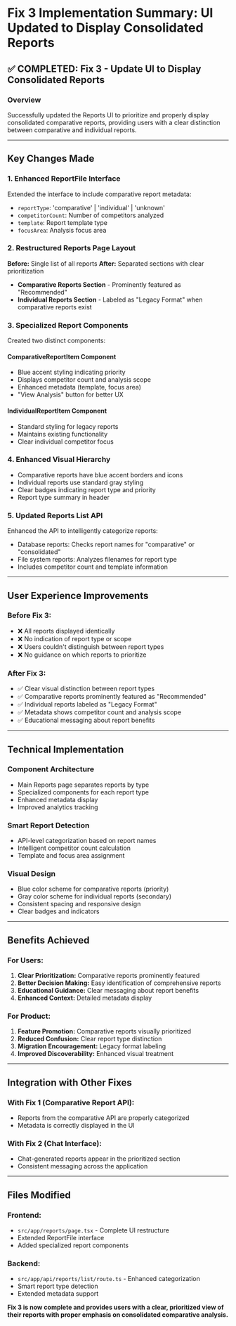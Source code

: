 # Fix 3 Implementation Summary: UI Updated to Display Consolidated Reports

## **✅ COMPLETED: Fix 3 - Update UI to Display Consolidated Reports**

### **Overview**
Successfully updated the Reports UI to prioritize and properly display consolidated comparative reports, providing users with a clear distinction between comparative and individual reports.

---

## **Key Changes Made**

### **1. Enhanced ReportFile Interface**
Extended the interface to include comparative report metadata:
- `reportType`: 'comparative' | 'individual' | 'unknown'
- `competitorCount`: Number of competitors analyzed
- `template`: Report template type
- `focusArea`: Analysis focus area

### **2. Restructured Reports Page Layout**
**Before:** Single list of all reports
**After:** Separated sections with clear prioritization

- **Comparative Reports Section** - Prominently featured as "Recommended"
- **Individual Reports Section** - Labeled as "Legacy Format" when comparative reports exist

### **3. Specialized Report Components**
Created two distinct components:

#### **ComparativeReportItem Component**
- Blue accent styling indicating priority
- Displays competitor count and analysis scope
- Enhanced metadata (template, focus area)
- "View Analysis" button for better UX

#### **IndividualReportItem Component**
- Standard styling for legacy reports
- Maintains existing functionality
- Clear individual competitor focus

### **4. Enhanced Visual Hierarchy**
- Comparative reports have blue accent borders and icons
- Individual reports use standard gray styling
- Clear badges indicating report type and priority
- Report type summary in header

### **5. Updated Reports List API**
Enhanced the API to intelligently categorize reports:
- Database reports: Checks report names for "comparative" or "consolidated"
- File system reports: Analyzes filenames for report type
- Includes competitor count and template information

---

## **User Experience Improvements**

### **Before Fix 3:**
- ❌ All reports displayed identically
- ❌ No indication of report type or scope
- ❌ Users couldn't distinguish between report types
- ❌ No guidance on which reports to prioritize

### **After Fix 3:**
- ✅ Clear visual distinction between report types
- ✅ Comparative reports prominently featured as "Recommended"
- ✅ Individual reports labeled as "Legacy Format"
- ✅ Metadata shows competitor count and analysis scope
- ✅ Educational messaging about report benefits

---

## **Technical Implementation**

### **Component Architecture**
- Main Reports page separates reports by type
- Specialized components for each report type
- Enhanced metadata display
- Improved analytics tracking

### **Smart Report Detection**
- API-level categorization based on report names
- Intelligent competitor count calculation
- Template and focus area assignment

### **Visual Design**
- Blue color scheme for comparative reports (priority)
- Gray color scheme for individual reports (secondary)
- Consistent spacing and responsive design
- Clear badges and indicators

---

## **Benefits Achieved**

### **For Users:**
1. **Clear Prioritization:** Comparative reports prominently featured
2. **Better Decision Making:** Easy identification of comprehensive reports
3. **Educational Guidance:** Clear messaging about report benefits
4. **Enhanced Context:** Detailed metadata display

### **For Product:**
1. **Feature Promotion:** Comparative reports visually prioritized
2. **Reduced Confusion:** Clear report type distinction
3. **Migration Encouragement:** Legacy format labeling
4. **Improved Discoverability:** Enhanced visual treatment

---

## **Integration with Other Fixes**

### **With Fix 1 (Comparative Report API):**
- Reports from the comparative API are properly categorized
- Metadata is correctly displayed in the UI

### **With Fix 2 (Chat Interface):**
- Chat-generated reports appear in the prioritized section
- Consistent messaging across the application

---

## **Files Modified**

### **Frontend:**
- `src/app/reports/page.tsx` - Complete UI restructure
- Extended ReportFile interface
- Added specialized report components

### **Backend:**
- `src/app/api/reports/list/route.ts` - Enhanced categorization
- Smart report type detection
- Extended metadata support

**Fix 3 is now complete and provides users with a clear, prioritized view of their reports with proper emphasis on consolidated comparative analysis.** 